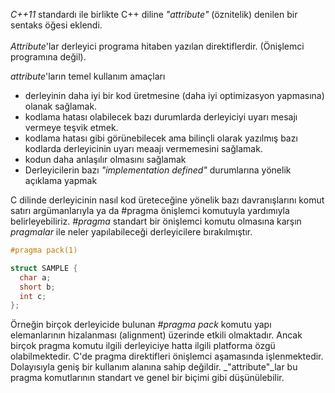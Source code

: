 _C++11_ standardı ile birlikte C++ diline _"attribute"_ (öznitelik) denilen bir sentaks öğesi eklendi.<br>  
_Attribute_'lar derleyici programa hitaben yazılan direktiflerdir. (Önişlemci programına değil).

_attribute_'ların temel kullanım amaçları
- derleyinin daha iyi bir kod üretmesine (daha iyi optimizasyon yapmasına) olanak sağlamak.
- kodlama hatası olabilecek bazı durumlarda derleyiciyi uyarı mesajı vermeye teşvik etmek.
- kodlama hatası gibi görünebilecek ama bilinçli olarak yazılmış bazı kodlarda derleyicinin uyarı meaajı vermemesini sağlamak.
- kodun daha anlaşılır olmasını sağlamak
- Derleyicilerin bazı _"implementation defined"_ durumlarına yönelik açıklama yapmak

C dilinde derleyicinin nasıl kod üreteceğine yönelik bazı davranışlarını komut satırı argümanlarıyla ya da #pragma önişlemci komutuyla yardımıyla belirleyebiliriz. 
_#pragma_ standart bir önişlemci komutu olmasına karşın _pragmalar_ ile neler yapılabileceği derleyicilere bırakılmıştır.

```C
#pragma pack(1)

struct SAMPLE {
  char a;
  short b;
  int c;
};
```
Örneğin birçok derleyicide bulunan _#pragma pack_ komutu yapı elemanlarının hizalanması (alignment) üzerinde etkili olmaktadır. Ancak birçok pragma komutu ilgili derleyiciye hatta ilgili platforma özgü olabilmektedir. C'de pragma direktifleri önişlemci aşamasında işlenmektedir. Dolayısıyla geniş bir kullanım alanına sahip değildir. _"attribute"_lar bu pragma komutlarının standart ve genel bir biçimi gibi düşünülebilir.

<!---





 

C++11 ile dile eklenen öznitelikler zaman içerisinde neredeyse tüm sentaktik öğelerde kullanılabilir duruma getirilmiştir. 
İzleyen paragraflarda tipik olarak bu özniteliklerin hangi sentaktik öğelerde kullanılabileceğinin bir listesini (ayrıntılı olmayan listesini) vereceğiz. 

Bir öznitelik oluşturmanın genel biçimleri şöyledir:

[[öznitelik_ismi]]
[[öznitelik_ismi()]]
[[öznitelik_ismi(argüman_listesi)]]
[[öznitelik_isim_alanı::öznitelik_ismi]]
[[öznitelik_isim_alanı::öznitelik_ismi()]]
[[öznitelik_isim_alanı::öznitelik_ismi(argüman_listesi)]]
[[using öznitelik_isim_alanı: öznitelik_ismi, öznitelik_ismi, ...]]

Yukarıdaki iki köşeli parantezler içerisindeki çznitelik isimleri birden fazla olabilir. Bu durumda öznitelikler ',' atomu ile ayrılmalıdır. Aşağıda 
bazı geçerli öznitelik oluşturma örnekleri vermek istiyoruz:

[[xxx]]
[[xxx, yyy]]
[[xxx(aaa, bbb)]]
[[xxx(), yyy(aaa, bbb)]]
[[nnn::xxx]]
[[nnn::xxx(aaa, bbb)]]
[[nnn::xxx(aaa, bbb), kkk::yyy(cccc)]]
[[using N: xxx, yyy]]

Burada xxx, yyy, aaa, bbb, ccc gibi isimler herhangi bir isim olarak kullanılmıştır. Öznitelik isim alanı iç içe olamamaktadır. Örnepşn:

[[nnn::kkk::xxx]]		

Böyle bir öznitelik isim alanı geçerli değildir. Yani öznitelik bildiriminde en fazla bir tane :: atomu kullanılmalıdır. 

Bir sentaktik öğeye tek bir [[...]] yerleştirilmek zorunluluğu da yoktur. Birden fazla [[...]] aralarına başka bir atom bulundurulmadan yerleştirilebilir. 

Yukarıda da belrttiğimiz gibi öznitelikler (attributes) pek çok sentaktik öğede kullanılabilmektedir. Özniteliğin sentakstaki yerine göre kimin için yazıldığı 
belirlenebilmektedir. Örneğin:

[[xxx::yyy]] void foo()
{
  //...
}

Burada öznitelik fonksiyonun kendisi bulundurulmuştur. Örneğin:

[[xxx::yyy]] int a, b, c;

Burada öznitelik bildirimin tamamı için bulundurulmuştur. Örneğin:

int a [[xxx::yyy]], b, c;

Burada öznitelik a değişkeni için bulundurulmuştur. Örneğin:

namespace [[xxx::yyy]] CSD
{
  //...
}

Burada öznitelik CSD isim alanı için bulundurulmuştur. Özetle özniteliğin bulundurulduğu yer o özniteliğin sentaksın hangi parçasını nitelediğini belirtmektedir. 

Öznitelikler kabaca şu sentaktik öğelerde kullanılabilmektedir:

- İsim alanlarında isim alanı isimlerinden önce. Örneğin:

namespace [[xxx::yyy]] CSD
{
  //...
}

- Bildirimlerde tür belirleyicilerinden ve niteleyicilerinden önce (yani bildirimlerin başında). Örneğin:

[[xxx::yyy]] int a, b, c;

- Bildirimlerde dekleratördeki isimlerden sonra. Örneğin:

int a [[xxx::yyy]], b;

- Dizi dekleratörlerinde diziyi belirten köşeli parantezlerden sonra. Örneğin:

int a[10] [[xxx::yyy]];

- Gösterici ve referanslarda *, & ve && atomlarından sonra. Örneğin:

int * [[xxx::yyy]]pi;
int & [[xxx::yyy]] r = x;

- Fonksiyonlarda bildirimin başında. Örneğin:

[[xxx::yyy]] void foo()
{
  //...
}

- Fonksiyonlarda fonksiyonun parantezlerinden sonra. Örneğin:

void foo() [[xxx::yyy]]
{
  //...
}

- Fonksiyonlarda fonksiyon isimlerinden sonra. Örneğin:

void foo [[xxx::yyy]]()
{
  //...
}

- Parametre değişkenlerinde tür belirleyicisndne önce. Örneğin:

void foo([[xxx::yyy] int a, int b)
{
  //...
}

- Parametre değişkenlerinde değişken isminden sonra. Örneğin:

void foo(int a [[xxx::yyy], int b)
{
  //...
}

- Deyimlerin başlarında. Örneğin:

[[xxx::yyy]]
if (ifade) {
  //...
}

[[xxx::yyy]]
{
  ifade1;
  ifade2;
  ifade3;
}

[[xxx::yyy]]
for (int i = 0; i < 10; ++i) {
  //...
}

- Boş deyimlerde. Örneğin:

[[xxx::yyy]];

/*-------------------------------------------------------------------------------------------------------------------------------------------------------------
                          22. Ders 30/10/2023 - Pazartesi
--------------------------------------------------------------------------------------------------------------------------------------------------------------*/

/*-------------------------------------------------------------------------------------------------------------------------------------------------------------
Belli bir sentaktik öğeye yerleştirilen özniteliklerin ne anlam ifade ettiği (yani semantiiği) derleyicileri yazanların isteğine bırakılmıştır. 
Yani 	derleyicilerin farklı öznitelikleri olabilmektedir. Her öznitelik her sentaktik öğede geçerli olmayabilir. Örneğin bazı öznitelikler yalnızca fonksiyon 
bidiriminde ya da tanımlamasında kullanılabilir. Bazı öznitelikler değişken tanımlamasında kullanılabilir. C++ standartlarında her derleyicinin desteklemesi 
gereken az sayıda öznitelik baştan belirlenmiştir. (C++'ın çeşitli sürümlerinde bu listeye eklemeler yapılmıştır.) Bunlara "standart öznitelikler" diyebiliriz. 
Standanrtlara göre isim alanı içermeyen tüm öznitelikler ve std isim alanı içeren öznitelikler "reserved" bırakılmıştır. 
Yani bunların programcılar tarafından 
ve derleyiciler tarafından kullanılması yasaklanmıştır. (Genel olarak standartlarda "reserved" özelliklerin kullanılması "tanımsız davranış" olarak ele 
alınmaktadır.) Örneğin [[xxx]] biçiminde isim alanı içermeyen bir öznitelik programcılar tarafından da derleyicleri yazanlar tarafından da kullanılmamalıdır. 
Benzer biçimde [[std:xxx]] biçimindeki bir öznitelik de "reserved" durumdadır. O halde derleyicileri yazanlar kendileri öznitelik isim alanı uydurup kendi 
özniteliklerini bu öznitelik isim alanı ile oluşturmalıdırlar. Örneğin [[gnu::xxx]] gibi, [[msvc::xxx] gibi. Ayrıca standartlar "derleyici tarafından tanınmayan"
bütün özniteliklerin derleyici tarafından "görmezden gelinmesi (ignore) gerektiğini" belirtmektedir. Bu durumda biz derleyicilerde olmayan bir öznitelik ismi 
uydursak programda herhangi bir hata ortaya çıkmayacaktır. (Tabii derleyiciler tanıyamadıkları öznitelikler için uyarı mesajları verebilirler.)
--------------------------------------------------------------------------------------------------------------------------------------------------------------*/

/*-------------------------------------------------------------------------------------------------------------------------------------------------------------
Pekiyi özniteliklere neden gereksinimn duyulmaktadır? Temel nedenleri şöyle ifade edebiliriz:

- Derleyicilerde bazı davranışların değiştirilmesini sağlamak için
- Derleyiciye ipucu vererek daha etkin kod üretimini sağlamak için
- Derleyicilerin uyarı mekanizmalarında etkili olabilmek için
- Derleyicilerin bazı "implementation defined" durumlarına yönelik açıklama yapmak için
- Kodun okunabilirliğini artırmak için

Konunun başında de belirttiğimiz gibi yukarıdaki amaçların bazıları komut satırı argümanlarıyla ve #pragma direktifleriyle kısmen sağlanabilmektedir. Ancak
öznitelikler "daha genel ve çok daha spesifik" bir yöntem sunmaktadır. Öznitelikler neredeyse her sentaktik öğeye getirilebildiği için çok daha ince belirlemelerin
yapılmasına olanak sağlamaktadır. Standart özniteliklerin yanı sıra çalıştığınız derleyiciye özgü özniteliklere göz gezdirebilirsiniz. Biz bu bölümde 
bazı standart öznitelikleri gözden geçireceğiz. 
--------------------------------------------------------------------------------------------------------------------------------------------------------------*/

/*-------------------------------------------------------------------------------------------------------------------------------------------------------------
Standart [[noreturn]] özniteliği yalnızca fonksiyonlarda kullanılabilmektedir. Bir fonksiyonu bu biçimde özniteliklendirirsek derleyiciye bu fonksiyonun 
geri dönmeyeceğini söylemiş oluruz. Böyle fonksiyonların geri dönmesi "tanımsız davranış" oluşturmaktadır. noreturn özniteliği herhangi bir argüman almamaktadır. 
Bu öznitelik C++11'den beri bulunmaktadır. Bir fonksiyonun prototipinde ya da tenımlamasında [[noreturn]] özniteliği kullanılmışsa bütün prototiplerinde ve
tanımlamasında bu özniteliğin kullanılması gerekmektedir. 


Pekiyi bir fonksiyonun geri dönmemesi nasıl mümkün olabilir? İşte aşağıda bazı senaryolaır görüyorsunuz:

[[noreturn]] void foo()
{
  //...

  exit(EXIT_SUCCESS);
}

[[noreturn]] void bar()
{
  //...

  for (;;) {			// sonsuz dönü
    //...
  }
}

[[noreturn]] void tar()
{
  //...

  throw exception();
}

Öte yandan standrat kütüphanedeki bazı fonksiyonlar da artık [[noreturn]] ile bildirilmiştir. Örneğin exit fonksiyonu böyledir:

[[noreturn]] void exit(int exit_code);


Bir fonksiyonun geri dönmeyeceğini derleyiciye söylemekle kim ne kazanmış olmaktadır? 
Derleyiciler fonksiyonları geri döndürebilmek için bazı makine komutlarını üretilen koda yerleştirmek zorundadır. 
Örneğin pek çok işlemcide geri dönüşü "ret" isimli makine komutu sağlamaktadır. 
Ancak tek başına bu "ret" 	makine komutu yeterli de olmayabilir. 
Derleyici bazı yazmaçları geri dönmeden önce girişteki değerlerle yeniden yüklemek zorunda kalabilmektedir. 
Dolayısıyla fonksiyonun geri dönmeyeceğini anlayan derleyici bu kodları fonksiyona eklemeyebilir. 
Bu da daha etkin bir kod üretimi anlamına gelmektedir. 
Öte yandan fonksiyon çağrısında da kodun geri dönmeyeceğini anlayan derleyici orada da bazı optimizasyonları yapabilmektedir. 
[[noreturn]] programcılar için okunabilirliği de artırmaktadır. 
--------------------------------------------------------------------------------------------------------------------------------------------------------------*/

/*-------------------------------------------------------------------------------------------------------------------------------------------------------------
Standart [[deprecated]] özniteliği pek çok sentaktik öğeye getirilebilmektedir. 
Bu öznitelik ilgili özelliğin "deprecated" yapıldığını belirtir. Bu öznitelik 
C++14 ile eklenmiştir. Örneğin:

[[deprecated]] void foo();

Burada foo fonksiyonunun ilgili kütüphanede artık "deprecated" yapıldığı belirtilmiştir. Deprecated sözcüğü "hala desteklenen ancak ileri verisyonlarda 
artık kaldırılabilecek olan" öğeleri belirtmektedir. Yukarıdaki örnekte foo fonksiyonunu biz hala kullanabiliriz. Ancak ileride bu fonksiyon kaldırılabileceğine
göre bunu kullanmamaız daha uygun olacaktır. Genellikle "deprecated" öğeler için "daha iyi" alternatifler bulundurulmaktadır. Programcının bu daha iyi olan 
alternatifleri kullanması uygun olacaktır. Tipik olarak derleyiciler "deprecated" özellikleri gördüklerinde bir uyarı mesajıyla durumu programcıya bildirmektedir. 
--------------------------------------------------------------------------------------------------------------------------------------------------------------*/

/*-------------------------------------------------------------------------------------------------------------------------------------------------------------
Standart [[likely]] ve [[unlikely]] öznitelikleri deyimlerde ve etiketlerde (labels) kullanılabilmektadır. 
Bu öznitelik C++20 ile eklenmiştir. Örneğin:

if (koşul) [[likely]] {
  //...
}
else {
  //...
}

Burada if deyimim doğruysa ksımından sapması çok daha muhtemel bir durum olarak belirtilmiştir. 
derleyiciler bu tür durumlarda daha iyi makine komutları 
üretebilmektedir. Bu konu "instruction scheduling", "instruction reordering" ve "jump prediction" denilen optimizasyon temalarıyla ilgilidir. İşlemciler bir
makine komutunu yaparken aynı zamanda sonraki komutlar üzerinde de birtakım hazırlık işlemlerini yapabilmektedir. Bu nedenle if deyimlerinde mümkün olan 
durumun makine komutları olarak öne yerleştirilmesi önemlidir. Örneğin:

if (foo() == -1) [[unlikely]] {
  //...
}

Burada foo başarısız olduğunda -1 değerine geri dönüyor olsun. Programcı derleyiciye "bu fonksiyonun başarsız olma olasılığı çok düşük" demek istemektedir.
Bu bilgiyi elde eden derleyici daha etkin makine komutları üretebilmektedir. 
--------------------------------------------------------------------------------------------------------------------------------------------------------------*/

/*-------------------------------------------------------------------------------------------------------------------------------------------------------------
Standat [[assume(ifade)]] özniteliği belli bir noktada belli bir koşulun kesinlikle sağlanması gerektiğini belirtmektedir. 
Bu öznitelik boş deyime uygulanabilir. 
Yani bu öznitelikten sonra ';' atomunun gelmesi gerekir.
Eğer söz konusu koşul sağlanmazsa "tanımsız davranış" oluşmaktadır. Örneğin:

void foo(int a)
{
[[assume(a > 0)]];
//...
}

Burada fonksiyonun pozitif bir argümanla çağrılacağı derleyiciye bildirilmiştir. 
Derleyici bu varsayımı kullanarak daha etkin kod üretebilir. Eğer assume
özniteliğine geçirilen argüman virgül operatörü içeriyorsa bu virgül operatörü paranteze alınmalıdır. 
Bu durumda virgül operatörünün sol tarafı öncül işlemi
sağ tarafı koşulu belirtir. Örneğin:

[[assume((foo(), x > 0))]]

Burada foo çağrıldıktan sonra x değişkeninin değerinin pozitif olacağı belirtilmiştir. 
Tabii assume özniteliğindeki ifade işletilmez. 
Yani bu örnekte foo çağrılmayacaktır. 
Derleyici ileride foo çağrıldığında bu çağrıdan sonra x'in 0'dan büyük olacağını anlayacaktır. 
Örneğin (cppreference.com sitesinden 
alınmıştır):

x = 3;
int z = x;

[[assume((h(), x == z))]];	
              
h();
g(x); // Derleyici bu işlemi g(3) ile eşdeğer olarak ele alabilir
--------------------------------------------------------------------------------------------------------------------------------------------------------------*/

/*-------------------------------------------------------------------------------------------------------------------------------------------------------------
Standart [[fallthrough]] özniteliği swith deyimlerinde case etiketleri için kullanılmaktadır. 
Öznitelik boş deyimlere uygulanabilmektedir. 
Fallthroug işleminin 
kasten yapıldığını belirtmektedir. 
Dolayısıyla derleyiciler bu tür durumlarda "yanlışlıkla yapılan fallthrough işlemlerinde" verdikleri uyarı mesajlarını 
vermezler. Bu öznitelik C++17 ile birlikte standartlara eklenmiştir. Örneğin:

void f(int n) 
{
  void g(), h();

  switch (n) {
    case 1:
    case 2:
      g();
      [[fallthrough]];
    case 3: 
      h();
  }
}
--------------------------------------------------------------------------------------------------------------------------------------------------------------*/

/*-------------------------------------------------------------------------------------------------------------------------------------------------------------
standart [[maybe_unused]] özniteliği bildirilen bir değişkenin kullanılmadığında oluşabilecek uyarıyı ortadan kaldırmak için kullanılmaktadır. 
Bu öznitelik
değişken bildirimlerinde, sınıf bildirimlerinde enum bildirimlerinde, enum sabit bildiriminde, typedef isimlerinin bildiriminde sınıfın veri elemanlarının,
global fonksiyonların ve üye fonksiyonların (ileride görülecek) bildirimlerinde kullanılabilir. Örneğin:

[[maybe_unused]] int a;

void foo(int a, [[maybe_unused]] b)
{
  //...
}

--------------------------------------------------------------------------------------------------------------------------------------------------------------*/

/*-------------------------------------------------------------------------------------------------------------------------------------------------------------
--->
